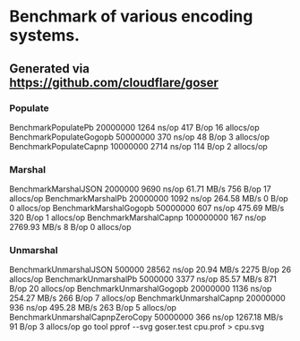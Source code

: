 # Benchmark of various encoding systems.
## Generated via https://github.com/cloudflare/goser

### Populate
BenchmarkPopulatePb	20000000	      1264 ns/op	     417 B/op	      16 allocs/op
BenchmarkPopulateGogopb	50000000	       370 ns/op	      48 B/op	       3 allocs/op
BenchmarkPopulateCapnp	10000000	      2714 ns/op	     114 B/op	       2 allocs/op

### Marshal
BenchmarkMarshalJSON	 2000000	      9690 ns/op	  61.71 MB/s	     756 B/op	      17 allocs/op
BenchmarkMarshalPb	20000000	      1092 ns/op	 264.58 MB/s	       0 B/op	       0 allocs/op
BenchmarkMarshalGogopb	50000000	       607 ns/op	 475.69 MB/s	     320 B/op	       1 allocs/op
BenchmarkMarshalCapnp	100000000	       167 ns/op	2769.93 MB/s	       8 B/op	       0 allocs/op

### Unmarshal
BenchmarkUnmarshalJSON	  500000	     28562 ns/op	  20.94 MB/s	    2275 B/op	      26 allocs/op
BenchmarkUnmarshalPb	 5000000	      3377 ns/op	  85.57 MB/s	     871 B/op	      20 allocs/op
BenchmarkUnmarshalGogopb	20000000	      1136 ns/op	 254.27 MB/s	     266 B/op	       7 allocs/op
BenchmarkUnmarshalCapnp	20000000	       936 ns/op	 495.28 MB/s	     263 B/op	       5 allocs/op
BenchmarkUnmarshalCapnpZeroCopy	50000000	       366 ns/op	1267.18 MB/s	      91 B/op	       3 allocs/op
go tool pprof --svg goser.test cpu.prof > cpu.svg

